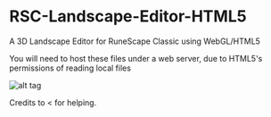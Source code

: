 # RSC-Landscape-Editor-HTML5
A 3D Landscape Editor for RuneScape Classic using WebGL/HTML5

You will need to host these files under a web server, due to HTML5's permissions of reading local files

![alt tag](http://i.imgur.com/pLEKwr6.png)

Credits to <Fish>< for helping.
